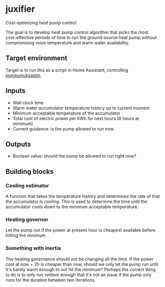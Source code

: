 # juxifier
_Cost-optimizing heat pump control_

The goal is to develop heat pump control algorithm that picks the most cost-effective periods of time to run the ground-source heat pump without compromising room temperature and warm water availability.

## Target environment
Target is to run this as a script in Home Assistant, controlling [pumpunjuksautin](https://github.com/zouppen/pumpunjuksautin).

## Inputs
- Wall clock time
- Warm water accumulator temperature history up to current moment
- Minimum acceptable temperature of the accumulator
- Total cost of electric power per kWh for next hours (8 hours at minimum)
- Current guidance: is the pump allowed to run now

## Outputs
- Boolean value: should the pump be allowed to run right now?

## Building blocks

### Cooling estimator
A function that takes the temperature history and determines the rate of that the accumulator is cooling.
This is used to determine the time until the accumulator cools down to the minimum acceptable temperature.

### Heating governor
Let the pump run if the power at present hour is cheapest available before hitting the minimum

### Something with inertia
The heating governance should not be changing all the time.
If the power cost at now + 2h is cheaper than now, should we only let the pump run until it's barely warm enough to not hit the minimum?
Perhaps the correct thing to do is to only run seldom enough that it's not an issue if the pump only runs for the duration between two iterations.
